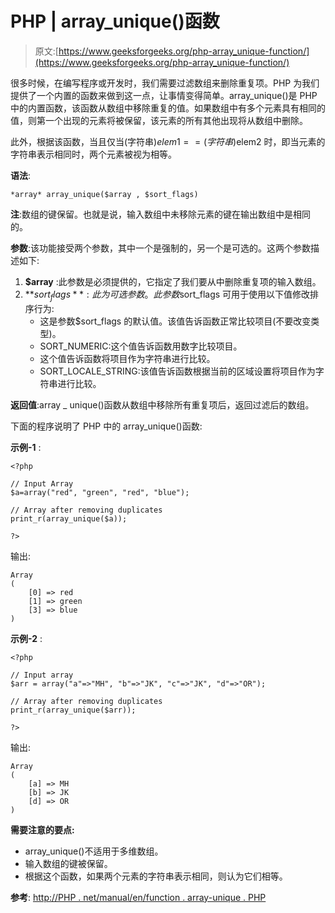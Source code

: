 # PHP | array_unique()函数

> 原文:[https://www.geeksforgeeks.org/php-array_unique-function/](https://www.geeksforgeeks.org/php-array_unique-function/)

很多时候，在编写程序或开发时，我们需要过滤数组来删除重复项。PHP 为我们提供了一个内置的函数来做到这一点，让事情变得简单。array_unique()是 PHP 中的内置函数，该函数从数组中移除重复的值。如果数组中有多个元素具有相同的值，则第一个出现的元素将被保留，该元素的所有其他出现将从数组中删除。

此外，根据该函数，当且仅当(字符串)$elem1 ==(字符串)$elem2 时，即当元素的字符串表示相同时，两个元素被视为相等。

**语法**:

```
*array* array_unique($array , $sort_flags)

```

**注**:数组的键保留。也就是说，输入数组中未移除元素的键在输出数组中是相同的。

**参数**:该功能接受两个参数，其中一个是强制的，另一个是可选的。这两个参数描述如下:

1.  **$array** :此参数是必须提供的，它指定了我们要从中删除重复项的输入数组。
2.  **$sort_flags** :此为可选参数。此参数$sort_flags 可用于使用以下值修改排序行为:
    *   这是参数$sort_flags 的默认值。该值告诉函数正常比较项目(不要改变类型)。
    *   SORT_NUMERIC:这个值告诉函数用数字比较项目。
    *   这个值告诉函数将项目作为字符串进行比较。
    *   SORT_LOCALE_STRING:该值告诉函数根据当前的区域设置将项目作为字符串进行比较。

**返回值**:array _ unique()函数从数组中移除所有重复项后，返回过滤后的数组。

下面的程序说明了 PHP 中的 array_unique()函数:

**示例-1** :

```
<?php

// Input Array
$a=array("red", "green", "red", "blue");

// Array after removing duplicates
print_r(array_unique($a));

?>
```

输出:

```
Array
(
    [0] => red
    [1] => green
    [3] => blue
)
```

**示例-2** :

```
<?php

// Input array
$arr = array("a"=>"MH", "b"=>"JK", "c"=>"JK", "d"=>"OR");

// Array after removing duplicates
print_r(array_unique($arr));

?>
```

输出:

```
Array
(
    [a] => MH
    [b] => JK
    [d] => OR
)

```

**需要注意的要点:**

*   array_unique()不适用于多维数组。
*   输入数组的键被保留。
*   根据这个函数，如果两个元素的字符串表示相同，则认为它们相等。

**参考**:
[http://PHP . net/manual/en/function . array-unique . PHP](http://php.net/manual/en/function.array-unique.php)